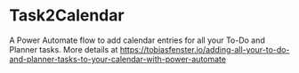 # Task2Calendar

A Power Automate flow to add calendar entries for all your To-Do and Planner tasks. More details at https://tobiasfenster.io/adding-all-your-to-do-and-planner-tasks-to-your-calendar-with-power-automate
